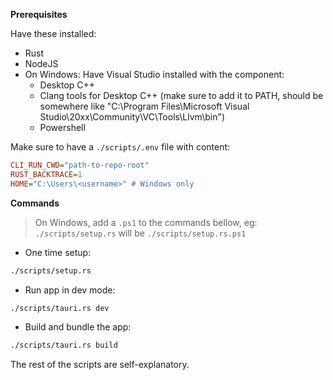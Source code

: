 **Prerequisites**

Have these installed:

- Rust
- NodeJS
- On Windows: Have Visual Studio installed with the component:
  - Desktop C++
  - Clang tools for Desktop C++ (make sure to add it to PATH, should be somewhere like "C:\Program Files\Microsoft Visual Studio\20xx\Community\VC\Tools\Llvm\bin")
  - Powershell

Make sure to have a `./scripts/.env` file with content:

```ini
CLI_RUN_CWD="path-to-repo-root"
RUST_BACKTRACE=1
HOME="C:\Users\<username>" # Windows only
```

**Commands**

> On Windows, add a `.ps1` to the commands bellow, eg: `./scripts/setup.rs` will be `./scripts/setup.rs.ps1`

- One time setup:

```sh
./scripts/setup.rs
```

- Run app in dev mode:

```sh
./scripts/tauri.rs dev
```

- Build and bundle the app:

```sh
./scripts/tauri.rs build
```

The rest of the scripts are self-explanatory.
